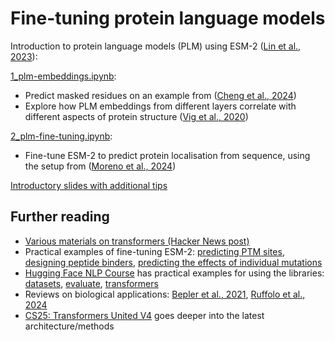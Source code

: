 # Fine-tuning protein language models

Introduction to protein language models (PLM) using ESM-2 ([Lin et al., 2023](https://doi.org/10.1126/science.ade2574)):

[1_plm-embeddings.ipynb](1_plm-embeddings.ipynb):
* Predict masked residues on an example from ([Cheng et al., 2024](https://doi.org/10.1126/science.adg7492))
* Explore how PLM embeddings from different layers correlate with different aspects of protein structure ([Vig et al., 2020](https://doi.org/10.48550/arXiv.2006.15222))

[2_plm-fine-tuning.ipynb](2_plm-fine-tuning.ipynb):
* Fine-tune ESM-2 to predict protein localisation from sequence, using the setup from ([Moreno et al., 2024](https://doi.org/10.1093/bioinformatics/btae677))

[Introductory slides with additional tips](https://docs.google.com/presentation/d/1u7EPsPjgfcIPTVddsBwsFE7mlGFnAv45bJf4gaFaqEE/edit?usp=sharing)

## Further reading
* [Various materials on transformers (Hacker News post)](https://news.ycombinator.com/item?id=35712334)
* Practical examples of fine-tuning ESM-2: [predicting PTM sites](https://huggingface.co/blog/AmelieSchreiber/esm2-ptm), [designing peptide binders](https://huggingface.co/blog/AmelieSchreiber/esm-interact), [predicting the effects of individual mutations](https://huggingface.co/blog/AmelieSchreiber/mutation-scoring)
* [Hugging Face NLP Course](https://huggingface.co/learn/nlp-course/) has practical examples for using the libraries: 
[datasets](https://huggingface.co/docs/datasets/index),
[evaluate](https://huggingface.co/docs/evaluate/index),
[transformers](https://huggingface.co/docs/transformers/index)
* Reviews on biological applications: [Bepler et al., 2021](https://doi.org/10.1016/j.cels.2021.05.017), [Ruffolo et al., 2024](https://doi.org/10.1038/s41587-024-02123-4)
* [CS25: Transformers United V4](https://web.stanford.edu/class/cs25/) goes deeper into the latest architecture/methods